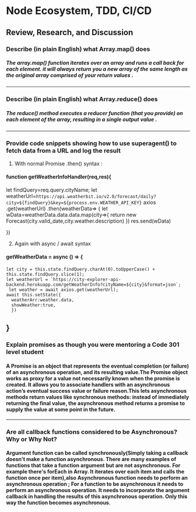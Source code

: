 # Node Ecosystem, TDD, CI/CD
## Review, Research, and Discussion
### Describe (in plain English) what Array.map() does
##### The array.map() function iterates over an array and runs a call back for each element. it will always return you a new array of the same length as the original array comprised of your return values .


-------------------------------------------------
### Describe (in plain English) what Array.reduce() does

##### The reduce() method executes a reducer function (that you provide) on each element of the array, resulting in a single output value .

-------------------------------------------------
### Provide code snippets showing how to use superagent() to fetch data from a URL and log the result
1. With normal Promise .then() syntax :
#### function getWeatherInfoHandler(req,res){
let findQuery=req.query.cityName;
let weatherUrl=`https://api.weatherbit.io/v2.0/forecast/daily?city=${findQuery}&key=${process.env.WEATHER_API_KEY}`
axios
.get(weatherUrl)
.then(weatherData=>
     {
       let wData=weatherData.data.data.map(city=>{
       return new Forecast(city.valid_date,city.weather.description)
     })
res.send(wData)

 })


2. Again with async / await syntax
#### getWeatherData = async () => {
    let city = this.state.findQuery.charAt(0).toUpperCase() + this.state.findQuery.slice(1); 
    let weatherUrl = `https://city-explorer-api-backend.herokuapp.com/getWeatherInfo?cityName=${city}&format=json`;
     let weather = await axios.get(weatherUrl);
    await this.setState({
      weatherArr:weather.data,
      showWeather:true,
      })
  }
-----------------------------------------------
### Explain promises as though you were mentoring a Code 301 level student
#### A Promise is an object that represents the eventual completion (or failure) of an asynchronous operation, and its resulting value.The Promise object works as proxy for a value not necessarily known when the promise is created. It allows you to associate handlers with an asynchronous action’s eventual success value or failure reason.This lets asynchronous methods return values like synchronous methods: instead of immediately returning the final value, the asynchronous method returns a promise to supply the value at some point in the future.

-----------------------------------------------
### Are all callback functions considered to be Asynchronous? Why or Why Not?
#### Argument function can be called synchronously(Simply taking a callback doesn't make a function asynchronous. There are many examples of functions that take a function argument but are not asynchronous. For example there's forEach in Array. It iterates over each item and calls the function once per item),also Asynchronous function needs to perform an asynchronous operation ; For a function to be asynchronous it needs to perform an asynchronous operation. It needs to incorporate the argument callback in handling the results of this asynchronous operation. Only this way the function becomes asynchronous.

